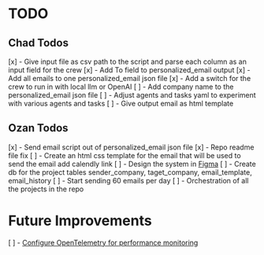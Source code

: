 # TODO

## Chad Todos
[x] - Give input file as csv path to the script and parse each column as an input field for the crew
[x] - Add To field to personalized_email output
[x] - Add all emails to one personalized_email json file
[x] - Add a switch for the crew to run in with local llm or OpenAI
[ ] - Add company name to the personalized_email json file
[ ] - Adjust agents and tasks yaml to experiment with various agents and tasks
[ ] - Give output email as html template

## Ozan Todos
[x] - Send email script out of personalized_email json file
[x] - Repo readme file fix
[ ] - Create an html css template for the email that will be used to send the email add calendly link
[ ] - Design the system in [Figma](https://www.figma.com/board/qYouSgVNYn8aX1SExfFdix/Cold-Email-automation?node-id=0-1&t=k9RjBtKSYPdgvzd0-1)
[ ] - Create db for the project tables sender_company, taget_company, email_template, email_history
[ ] - Start sending 60 emails per day
[ ] - Orchestration of all the projects in the repo



# Future Improvements
[ ] - [Configure OpenTelemetry for performance monitoring](https://docs.crewai.com/how-to/openlit-observability)
